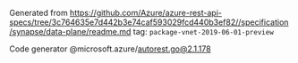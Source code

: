 Generated from https://github.com/Azure/azure-rest-api-specs/tree/3c764635e7d442b3e74caf593029fcd440b3ef82//specification/synapse/data-plane/readme.md tag: `package-vnet-2019-06-01-preview`

Code generator @microsoft.azure/autorest.go@2.1.178


